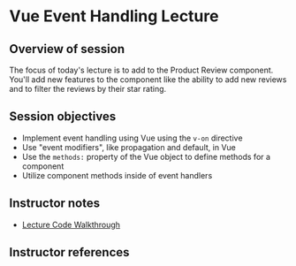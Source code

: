 # Vue Event Handling Lecture

## Overview of session

The focus of today's lecture is to add to the Product Review component. You'll add new features to the component like the ability to add new reviews and to filter the reviews by their star rating.

## Session objectives

- Implement event handling using Vue using the `v-on` directive
- Use "event modifiers", like propagation and default, in Vue
- Use the `methods:` property of the Vue object to define methods for a component
- Utilize component methods inside of event handlers

## Instructor notes

- [Lecture Code Walkthrough](./lecture-code.md)

## Instructor references
